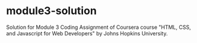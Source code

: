# module3-solution
 Solution for Module 3 Coding Assignment of Coursera course "HTML, CSS, and Javascript for Web Developers" by Johns Hopkins University.
